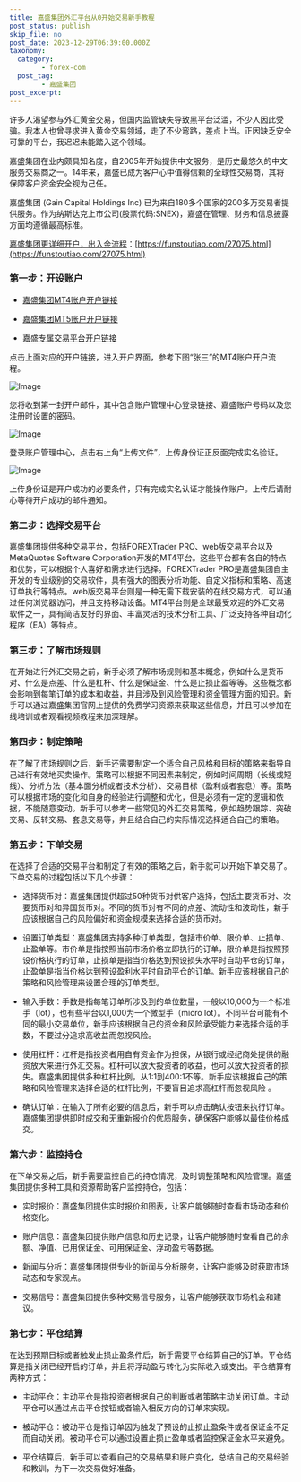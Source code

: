 ```yaml
---
title: 嘉盛集团外汇平台从0开始交易新手教程
post_status: publish
skip_file: no
post_date: 2023-12-29T06:39:00.000Z
taxonomy:
  category:
        - forex-com
  post_tag:
        - 嘉盛集团
post_excerpt: 
---
```

许多人渴望参与外汇黄金交易，但国内监管缺失导致黑平台泛滥，不少人因此受骗。我本人也曾寻求进入黄金交易领域，走了不少弯路，差点上当。正因缺乏安全可靠的平台，我迟迟未能踏入这个领域。

嘉盛集团在业内颇具知名度，自2005年开始提供中文服务，是历史最悠久的中文服务交易商之一。14年来，嘉盛已成为客户心中值得信赖的全球性交易商，其将保障客户资金安全视为己任。

嘉盛集团 (Gain Capital Holdings Inc) 已为来自180多个国家的200多万交易者提供服务。作为纳斯达克上市公司(股票代码:SNEX)，嘉盛在管理、财务和信息披露方面均遵循最高标准。

[嘉盛集团更详细开户，出入金流程](https://funstoutiao.com/27075.html)：[https://funstoutiao.com/27075.html](https://funstoutiao.com/27075.html)

### 第一步：开设账户

* [嘉盛集团MT4账户开户链接](https://s.ssgg.net/jsmt4)

* [嘉盛集团MT5账户开户链接](https://s.ssgg.net/jsmt5)

* [嘉盛专属交易平台开户链接](https://s.ssgg.net/js)

点击上面对应的开户链接，进入开户界面，参考下图“张三”的MT4账户开户流程。

![Image](https://prod-files-secure.s3.us-west-2.amazonaws.com/39ed1227-6d7d-4570-be36-9ccd4a2c4241/7a167aea-686b-400d-af59-4e18eb607a40/640.png?X-Amz-Algorithm=AWS4-HMAC-SHA256&X-Amz-Content-Sha256=UNSIGNED-PAYLOAD&X-Amz-Credential=ASIAZI2LB4666JPWREXH%2F20250825%2Fus-west-2%2Fs3%2Faws4_request&X-Amz-Date=20250825T161311Z&X-Amz-Expires=3600&X-Amz-Security-Token=IQoJb3JpZ2luX2VjEAgaCXVzLXdlc3QtMiJHMEUCIQDwn7O6yqHihjlQwTHzTajG%2BSJ1SWaL6SHEcSalk0MOGgIgVzQqdNdt9bta8YnfuIytMAbTvFw1e2xvg%2BzZw0nn%2BgIq%2FwMIYRAAGgw2Mzc0MjMxODM4MDUiDK20%2Brk2MHxyn1MG4CrcA%2Fq%2Bodbz8Q0W1ec6ko1%2Bls2PwFWZBBP9G0GUTcJK67ABQf0Kna2uBxos8CAmrkzcd%2FFHC2e0vD6EjWq7ueKx8liyRsbT0HFqq9bR9I58cSqHaImDRm8vqPgb2HQuJQEPPNK7jekmzN974R9C5HzjaiXr9csZxmftREj0EZXDkIm%2FqhqenGkbNwsoCAhiCTEXm1myapJWKt1VXyDFIhX%2F7E8n9dN0TicVk48xDStAAGCzuxOYey9Wm85ziymmaTGWY8D5cUCsYBDUj1D0XMqKF%2FqTT1YJD6Y3ugvEGZVSh27edvORgAnATu7Jc6qUQjPSpt8fYG6cU4cmMXeRcdx9xn3z%2BIuiZZ1p01Y3am5JLHtI2BwZEEyVSEl1uOGlsPhfblYwrGIGnU5CgI6tVeP3clLnFU4joMx2orG5A%2BVhTk7dOQsc34Kv3qLg07IqxmZlkIvv84h0duLdTevQ%2BgSmNm2MFVQZXIqKxZ5XGg%2F0gPGmDn0FunDzFdEUNQifFBsMCPGeFkClyQSYfq3D50dXfZ3gjg7KQ3UTOoZciVw5fg88BtiobWVdvMY7%2B1jReaRQpuLGAcuikCy%2FtrtX6q5DH77HzIbIzXFjvD6bN%2Bqf%2FHXS6y9a7jsbw0gQbb1pMJmDssUGOqUB9tNUCdOX7qs%2F1CMF1Hnlkdl%2FFbjtXdZ%2FNXJG6tY%2FKlOKICJxYH75CxCB%2FuIWo49aX0ZBfDUX29drZv5ksDXArmkHhUtZOWsA55Bm0SWKdJ1np6IzBi0%2BwDDrHJtGSrUfpdwYVB1f3acgGj8XoX785A49wTqxmFXVcGwd92cLWMdnx93XRMGt0adLmupHcXmDtoNpz%2FzAYGVXoGtXC55xRfTJdG6v&X-Amz-Signature=7fcf345ce6515fe40e5dc5a561ba95d7a1a42014c9543ceb5307a170e792e791&X-Amz-SignedHeaders=host&x-amz-checksum-mode=ENABLED&x-id=GetObject)

您将收到第一封开户邮件，其中包含账户管理中心登录链接、嘉盛账户号码以及您注册时设置的密码。

![Image](https://prod-files-secure.s3.us-west-2.amazonaws.com/39ed1227-6d7d-4570-be36-9ccd4a2c4241/eaa1c6b3-2877-4284-a0e1-530e222c27fb/image.png?X-Amz-Algorithm=AWS4-HMAC-SHA256&X-Amz-Content-Sha256=UNSIGNED-PAYLOAD&X-Amz-Credential=ASIAZI2LB4666JPWREXH%2F20250825%2Fus-west-2%2Fs3%2Faws4_request&X-Amz-Date=20250825T161311Z&X-Amz-Expires=3600&X-Amz-Security-Token=IQoJb3JpZ2luX2VjEAgaCXVzLXdlc3QtMiJHMEUCIQDwn7O6yqHihjlQwTHzTajG%2BSJ1SWaL6SHEcSalk0MOGgIgVzQqdNdt9bta8YnfuIytMAbTvFw1e2xvg%2BzZw0nn%2BgIq%2FwMIYRAAGgw2Mzc0MjMxODM4MDUiDK20%2Brk2MHxyn1MG4CrcA%2Fq%2Bodbz8Q0W1ec6ko1%2Bls2PwFWZBBP9G0GUTcJK67ABQf0Kna2uBxos8CAmrkzcd%2FFHC2e0vD6EjWq7ueKx8liyRsbT0HFqq9bR9I58cSqHaImDRm8vqPgb2HQuJQEPPNK7jekmzN974R9C5HzjaiXr9csZxmftREj0EZXDkIm%2FqhqenGkbNwsoCAhiCTEXm1myapJWKt1VXyDFIhX%2F7E8n9dN0TicVk48xDStAAGCzuxOYey9Wm85ziymmaTGWY8D5cUCsYBDUj1D0XMqKF%2FqTT1YJD6Y3ugvEGZVSh27edvORgAnATu7Jc6qUQjPSpt8fYG6cU4cmMXeRcdx9xn3z%2BIuiZZ1p01Y3am5JLHtI2BwZEEyVSEl1uOGlsPhfblYwrGIGnU5CgI6tVeP3clLnFU4joMx2orG5A%2BVhTk7dOQsc34Kv3qLg07IqxmZlkIvv84h0duLdTevQ%2BgSmNm2MFVQZXIqKxZ5XGg%2F0gPGmDn0FunDzFdEUNQifFBsMCPGeFkClyQSYfq3D50dXfZ3gjg7KQ3UTOoZciVw5fg88BtiobWVdvMY7%2B1jReaRQpuLGAcuikCy%2FtrtX6q5DH77HzIbIzXFjvD6bN%2Bqf%2FHXS6y9a7jsbw0gQbb1pMJmDssUGOqUB9tNUCdOX7qs%2F1CMF1Hnlkdl%2FFbjtXdZ%2FNXJG6tY%2FKlOKICJxYH75CxCB%2FuIWo49aX0ZBfDUX29drZv5ksDXArmkHhUtZOWsA55Bm0SWKdJ1np6IzBi0%2BwDDrHJtGSrUfpdwYVB1f3acgGj8XoX785A49wTqxmFXVcGwd92cLWMdnx93XRMGt0adLmupHcXmDtoNpz%2FzAYGVXoGtXC55xRfTJdG6v&X-Amz-Signature=5dded2195c2af80afc38d8893cd574719ec9989ae6fd7488f8862c34bd2000cb&X-Amz-SignedHeaders=host&x-amz-checksum-mode=ENABLED&x-id=GetObject)

登录账户管理中心，点击右上角“上传文件”，上传身份证正反面完成实名验证。

![Image](https://prod-files-secure.s3.us-west-2.amazonaws.com/39ed1227-6d7d-4570-be36-9ccd4a2c4241/54090639-09fc-46b4-a135-e0289f707147/image.png?X-Amz-Algorithm=AWS4-HMAC-SHA256&X-Amz-Content-Sha256=UNSIGNED-PAYLOAD&X-Amz-Credential=ASIAZI2LB4666JPWREXH%2F20250825%2Fus-west-2%2Fs3%2Faws4_request&X-Amz-Date=20250825T161311Z&X-Amz-Expires=3600&X-Amz-Security-Token=IQoJb3JpZ2luX2VjEAgaCXVzLXdlc3QtMiJHMEUCIQDwn7O6yqHihjlQwTHzTajG%2BSJ1SWaL6SHEcSalk0MOGgIgVzQqdNdt9bta8YnfuIytMAbTvFw1e2xvg%2BzZw0nn%2BgIq%2FwMIYRAAGgw2Mzc0MjMxODM4MDUiDK20%2Brk2MHxyn1MG4CrcA%2Fq%2Bodbz8Q0W1ec6ko1%2Bls2PwFWZBBP9G0GUTcJK67ABQf0Kna2uBxos8CAmrkzcd%2FFHC2e0vD6EjWq7ueKx8liyRsbT0HFqq9bR9I58cSqHaImDRm8vqPgb2HQuJQEPPNK7jekmzN974R9C5HzjaiXr9csZxmftREj0EZXDkIm%2FqhqenGkbNwsoCAhiCTEXm1myapJWKt1VXyDFIhX%2F7E8n9dN0TicVk48xDStAAGCzuxOYey9Wm85ziymmaTGWY8D5cUCsYBDUj1D0XMqKF%2FqTT1YJD6Y3ugvEGZVSh27edvORgAnATu7Jc6qUQjPSpt8fYG6cU4cmMXeRcdx9xn3z%2BIuiZZ1p01Y3am5JLHtI2BwZEEyVSEl1uOGlsPhfblYwrGIGnU5CgI6tVeP3clLnFU4joMx2orG5A%2BVhTk7dOQsc34Kv3qLg07IqxmZlkIvv84h0duLdTevQ%2BgSmNm2MFVQZXIqKxZ5XGg%2F0gPGmDn0FunDzFdEUNQifFBsMCPGeFkClyQSYfq3D50dXfZ3gjg7KQ3UTOoZciVw5fg88BtiobWVdvMY7%2B1jReaRQpuLGAcuikCy%2FtrtX6q5DH77HzIbIzXFjvD6bN%2Bqf%2FHXS6y9a7jsbw0gQbb1pMJmDssUGOqUB9tNUCdOX7qs%2F1CMF1Hnlkdl%2FFbjtXdZ%2FNXJG6tY%2FKlOKICJxYH75CxCB%2FuIWo49aX0ZBfDUX29drZv5ksDXArmkHhUtZOWsA55Bm0SWKdJ1np6IzBi0%2BwDDrHJtGSrUfpdwYVB1f3acgGj8XoX785A49wTqxmFXVcGwd92cLWMdnx93XRMGt0adLmupHcXmDtoNpz%2FzAYGVXoGtXC55xRfTJdG6v&X-Amz-Signature=c1cf3c1ce1abcea11da336f99f9b35b86ad856f086e7667959402769fd427d17&X-Amz-SignedHeaders=host&x-amz-checksum-mode=ENABLED&x-id=GetObject)

上传身份证是开户成功的必要条件，只有完成实名认证才能操作账户。上传后请耐心等待开户成功的邮件通知。

### 第二步：选择交易平台

嘉盛集团提供多种交易平台，包括FOREXTrader PRO、web版交易平台以及MetaQuotes Software Corporation开发的MT4平台。这些平台都有各自的特点和优势，可以根据个人喜好和需求进行选择。FOREXTrader PRO是嘉盛集团自主开发的专业级别的交易软件，具有强大的图表分析功能、自定义指标和策略、高速订单执行等特点。web版交易平台则是一种无需下载安装的在线交易方式，可以通过任何浏览器访问，并且支持移动设备。MT4平台则是全球最受欢迎的外汇交易软件之一，具有简洁友好的界面、丰富灵活的技术分析工具、广泛支持各种自动化程序（EA）等特点。

### 第三步：了解市场规则

在开始进行外汇交易之前，新手必须了解市场规则和基本概念，例如什么是货币对、什么是点差、什么是杠杆、什么是保证金、什么是止损止盈等等。这些概念都会影响到每笔订单的成本和收益，并且涉及到风险管理和资金管理方面的知识。新手可以通过嘉盛集团官网上提供的免费学习资源来获取这些信息，并且可以参加在线培训或者观看视频教程来加深理解。

### 第四步：制定策略

在了解了市场规则之后，新手还需要制定一个适合自己风格和目标的策略来指导自己进行有效地买卖操作。策略可以根据不同因素来制定，例如时间周期（长线或短线）、分析方法（基本面分析或者技术分析）、交易目标（盈利或者套息）等。策略可以根据市场的变化和自身的经验进行调整和优化，但是必须有一定的逻辑和依据，不能随意变动。新手可以参考一些常见的外汇交易策略，例如趋势跟踪、突破交易、反转交易、套息交易等，并且结合自己的实际情况选择适合自己的策略。

### 第五步：下单交易

在选择了合适的交易平台和制定了有效的策略之后，新手就可以开始下单交易了。下单交易的过程包括以下几个步骤：

* 选择货币对：嘉盛集团提供超过50种货币对供客户选择，包括主要货币对、次要货币对和异国货币对。不同的货币对有不同的点差、流动性和波动性，新手应该根据自己的风险偏好和资金规模来选择合适的货币对。

* 设置订单类型：嘉盛集团支持多种订单类型，包括市价单、限价单、止损单、止盈单等。市价单是指按照当前市场价格立即执行的订单，限价单是指按照预设价格执行的订单，止损单是指当价格达到预设损失水平时自动平仓的订单，止盈单是指当价格达到预设盈利水平时自动平仓的订单。新手应该根据自己的策略和风险管理来设置合理的订单类型。

* 输入手数：手数是指每笔订单所涉及到的单位数量，一般以10,000为一个标准手（lot），也有些平台以1,000为一个微型手（micro lot）。不同平台可能有不同的最小交易单位，新手应该根据自己的资金和风险承受能力来选择合适的手数，不要过分追求高收益而忽视风险。

* 使用杠杆：杠杆是指投资者用自有资金作为担保，从银行或经纪商处提供的融资放大来进行外汇交易。杠杆可以放大投资者的收益，也可以放大投资者的损失。嘉盛集团提供多种杠杆比例，从1:1到400:1不等。新手应该根据自己的策略和风险管理来选择合适的杠杆比例，不要盲目追求高杠杆而忽视风险 。

* 确认订单：在输入了所有必要的信息后，新手可以点击确认按钮来执行订单。嘉盛集团提供即时成交和无重新报价的优质服务，确保客户能够以最佳价格成交。

### 第六步：监控持仓

在下单交易之后，新手需要监控自己的持仓情况，及时调整策略和风险管理。嘉盛集团提供多种工具和资源帮助客户监控持仓，包括：

* 实时报价：嘉盛集团提供实时报价和图表，让客户能够随时查看市场动态和价格变化。

* 账户信息：嘉盛集团提供账户信息和历史记录，让客户能够随时查看自己的余额、净值、已用保证金、可用保证金、浮动盈亏等数据。

* 新闻与分析：嘉盛集团提供专业的新闻与分析服务，让客户能够及时获取市场动态和专家观点。

* 交易信号：嘉盛集团提供多种交易信号服务，让客户能够获取市场机会和建议。

### 第七步：平仓结算

在达到预期目标或者触发止损止盈条件后，新手需要平仓结算自己的订单。平仓结算是指关闭已经开启的订单，并且将浮动盈亏转化为实际收入或支出。平仓结算有两种方式：

* 主动平仓：主动平仓是指投资者根据自己的判断或者策略主动关闭订单。主动平仓可以通过点击平仓按钮或者输入相反方向的订单来实现。

* 被动平仓：被动平仓是指订单因为触发了预设的止损止盈条件或者保证金不足而自动关闭。被动平仓可以通过设置止损止盈单或者监控保证金水平来避免。

* 平仓结算后，新手可以查看自己的交易结果和账户变化，总结自己的交易经验和教训，为下一次交易做好准备。